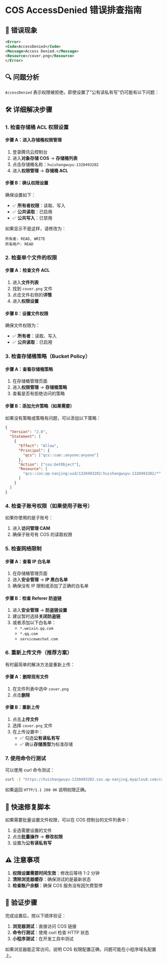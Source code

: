 # COS AccessDenied 错误排查指南

## 🚨 错误现象

```xml
<Error>
<Code>AccessDenied</Code>
<Message>Access Denied.</Message>
<Resource>/cover.png</Resource>
</Error>
```

## 🔍 问题分析

`AccessDenied` 表示权限被拒绝，即使设置了"公有读私有写"仍可能有以下问题：

## 🛠️ 详细解决步骤

### 1. 检查存储桶 ACL 权限设置

#### 步骤 A：进入存储桶权限管理

1. 登录腾讯云控制台
2. 进入**对象存储 COS** → **存储桶列表**
3. 点击存储桶名称：`huishangwuyu-1320493202`
4. 进入**权限管理** → **存储桶 ACL**

#### 步骤 B：确认权限设置

确保设置如下：

- ✅ **所有者权限**：读取、写入
- ✅ **公共读取**：已启用
- ✅ **公共写入**：已禁用

如果显示不是这样，请修改为：

```
所有者: READ, WRITE
所有用户: READ
```

### 2. 检查单个文件的权限

#### 步骤 A：检查文件 ACL

1. 进入**文件列表**
2. 找到 `cover.png` 文件
3. 点击文件右侧的**详情**
4. 进入**权限设置**

#### 步骤 B：设置文件权限

确保文件权限为：

- ✅ **所有者**：读取、写入
- ✅ **公共读取**：已启用

### 3. 检查存储桶策略（Bucket Policy）

#### 步骤 A：查看存储桶策略

1. 在存储桶管理页面
2. 进入**权限管理** → **存储桶策略**
3. 查看是否有拒绝访问的策略

#### 步骤 B：添加允许策略（如果需要）

如果没有策略或策略有问题，可以添加以下策略：

```json
{
  "Version": "2.0",
  "Statement": [
    {
      "Effect": "Allow",
      "Principal": {
        "qcs": ["qcs::cam::anyone:anyone"]
      },
      "Action": ["cos:GetObject"],
      "Resource": [
        "qcs::cos:ap-nanjing:uid/1320493202:huishangwuyu-1320493202/*"
      ]
    }
  ]
}
```

### 4. 检查子账号权限（如果使用子账号）

如果你使用的是子账号：

1. 进入**访问管理 CAM**
2. 确保子账号有 COS 的读取权限

### 5. 检查网络限制

#### 步骤 A：查看 IP 白名单

1. 在存储桶管理页面
2. 进入**安全管理** → **IP 黑白名单**
3. 确保没有 IP 限制或添加了正确的白名单

#### 步骤 B：检查 Referer 防盗链

1. 进入**安全管理** → **防盗链设置**
2. 建议暂时选择**关闭防盗链**
3. 或者添加以下白名单：
   - `*.weixin.qq.com`
   - `*.qq.com`
   - `servicewechat.com`

### 6. 重新上传文件（推荐方案）

有时最简单的解决方法是重新上传：

#### 步骤 A：删除现有文件

1. 在文件列表中选中 `cover.png`
2. 点击**删除**

#### 步骤 B：重新上传

1. 点击**上传文件**
2. 选择 `cover.png` 文件
3. 在上传设置中：
   - ✅ 勾选**公有读私有写**
   - ✅ 确认**存储类型**为标准存储

### 7. 使用命令行测试

可以使用 curl 命令测试：

```bash
curl -I "https://huishangwuyu-1320493202.cos.ap-nanjing.myqcloud.com/cover.png"
```

如果返回 `HTTP/1.1 200 OK` 说明权限正确。

## 🔧 快速修复脚本

如果需要批量设置文件权限，可以在 COS 控制台的文件列表中：

1. 全选需要设置的文件
2. 点击**批量操作** → **修改权限**
3. 设置为**公有读私有写**

## ⚠️ 注意事项

1. **权限设置需要时间生效**：修改后等待 1-2 分钟
2. **清除浏览器缓存**：确保测试的是最新状态
3. **检查账户余额**：确保 COS 服务没有因欠费暂停

## 🧪 验证步骤

完成设置后，按以下顺序验证：

1. **浏览器测试**：直接访问 COS 链接
2. **命令行测试**：使用 curl 检查 HTTP 状态
3. **小程序测试**：在开发工具中测试

如果浏览器能正常访问，说明 COS 权限配置正确，问题可能在小程序域名配置上。
